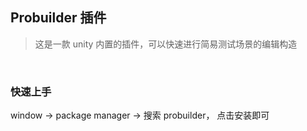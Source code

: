 ## Probuilder 插件

> 这是一款 unity 内置的插件，可以快速进行简易测试场景的编辑构造

<br>

### 快速上手

window -> package manager -> 搜索 probuilder， 点击安装即可

<br>
